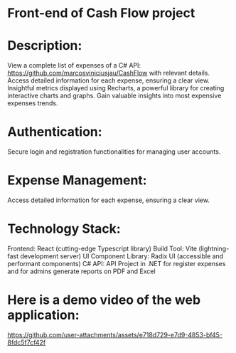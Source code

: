 # Front-end of Cash Flow project

# Description:
View a complete list of expenses of a C# API: https://github.com/marcosviniciusjau/CashFlow with relevant details. Access detailed information for each expense, ensuring a clear view.
Insightful metrics displayed using Recharts, a powerful library for creating interactive charts and graphs. Gain valuable insights into most expensive expenses trends.

# Authentication:
Secure login and registration functionalities for managing user accounts.

# Expense Management:
Access detailed information for each expense, ensuring a clear view.

# Technology Stack:
Frontend: React (cutting-edge Typescript library)
Build Tool: Vite (lightning-fast development server)
UI Component Library: Radix UI (accessible and performant components)
C# API: API Project in .NET for register expenses and for admins generate reports on PDF and Excel

# Here is a demo video of the web application:

https://github.com/user-attachments/assets/e718d729-e7d9-4853-bf45-8fdc5f7cf42f

